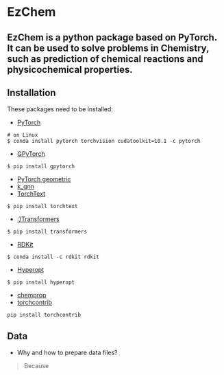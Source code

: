 EzChem
=====
## EzChem is a python package based on PyTorch. It can be used to solve problems in Chemistry, such as prediction of chemical reactions and physicochemical properties. 

## Installation
These packages need to be installed:
- [PyTorch](https://pytorch.org/)
```
# on Linux
$ conda install pytorch torchvision cudatoolkit=10.1 -c pytorch
```
- [GPyTorch](https://gpytorch.ai/)
```
$ pip install gpytorch
```
- [PyTorch geometric](https://pytorch-geometric.readthedocs.io/en/latest/notes/installation.html)
- [k_gnn](https://github.com/chrsmrrs/k-gnn)
- [TorchText](https://pytorch.org/text/)
```
$ pip install torchtext
```
- [:)Transformers](https://github.com/huggingface/transformers#installation)
```
$ pip install transformers
```
- [RDKit](https://www.rdkit.org/docs/GettingStartedInPython.html)
```
$ conda install -c rdkit rdkit
```
- [Hyperopt](https://github.com/hyperopt/hyperopt)
```
$ pip install hyperopt
```
- [chemprop](https://github.com/chemprop/chemprop#option-1-conda)
- [torchcontrib](https://pypi.org/project/torchcontrib/)
```
pip install torchcontrib
```

## Data 
- Why and how to prepare data files? 
> Because 
